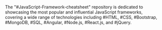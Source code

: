 The "#JavaScript-Framework-cheatsheet" 
repository is dedicated to showcasing the most popular and influential JavaScript frameworks, covering a wide range of technologies including 
#HTML, 
#CSS, 
#Bootstrap, 
#MongoDB, 
#SQL, 
#Angular, 
#Node.js, 
#React.js, and 
#jQuery.
